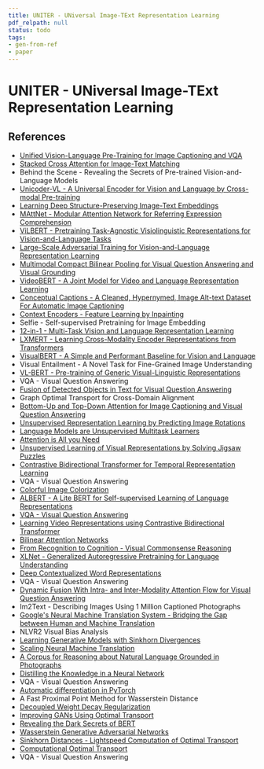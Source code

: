```yaml
---
title: UNITER - UNiversal Image-TExt Representation Learning
pdf_relpath: null
status: todo
tags:
- gen-from-ref
- paper
---
```


# UNITER - UNiversal Image-TExt Representation Learning

## References

- [Unified Vision-Language Pre-Training for Image Captioning and VQA](./unified-vision-language-pre-training-for-image-captioning-and-vqa.md)
- [Stacked Cross Attention for Image-Text Matching](./stacked-cross-attention-for-image-text-matching.md)
- Behind the Scene - Revealing the Secrets of Pre-trained Vision-and-Language Models
- [Unicoder-VL - A Universal Encoder for Vision and Language by Cross-modal Pre-training](./unicoder-vl-a-universal-encoder-for-vision-and-language-by-cross-modal-pre-training.md)
- [Learning Deep Structure-Preserving Image-Text Embeddings](./learning-deep-structure-preserving-image-text-embeddings.md)
- [MAttNet - Modular Attention Network for Referring Expression Comprehension](./mattnet-modular-attention-network-for-referring-expression-comprehension.md)
- [ViLBERT - Pretraining Task-Agnostic Visiolinguistic Representations for Vision-and-Language Tasks](./vilbert-pretraining-task-agnostic-visiolinguistic-representations-for-vision-and-language-tasks.md)
- [Large-Scale Adversarial Training for Vision-and-Language Representation Learning](./large-scale-adversarial-training-for-vision-and-language-representation-learning.md)
- [Multimodal Compact Bilinear Pooling for Visual Question Answering and Visual Grounding](./multimodal-compact-bilinear-pooling-for-visual-question-answering-and-visual-grounding.md)
- [VideoBERT - A Joint Model for Video and Language Representation Learning](./videobert-a-joint-model-for-video-and-language-representation-learning.md)
- [Conceptual Captions - A Cleaned, Hypernymed, Image Alt-text Dataset For Automatic Image Captioning](./conceptual-captions-a-cleaned-hypernymed-image-alt-text-dataset-for-automatic-image-captioning.md)
- [Context Encoders - Feature Learning by Inpainting](./context-encoders-feature-learning-by-inpainting.md)
- Selfie - Self-supervised Pretraining for Image Embedding
- [12-in-1 - Multi-Task Vision and Language Representation Learning](./12-in-1-multi-task-vision-and-language-representation-learning.md)
- [LXMERT - Learning Cross-Modality Encoder Representations from Transformers](./lxmert-learning-cross-modality-encoder-representations-from-transformers.md)
- [VisualBERT - A Simple and Performant Baseline for Vision and Language](./visualbert-a-simple-and-performant-baseline-for-vision-and-language.md)
- Visual Entailment - A Novel Task for Fine-Grained Image Understanding
- [VL-BERT - Pre-training of Generic Visual-Linguistic Representations](./vl-bert-pre-training-of-generic-visual-linguistic-representations.md)
- VQA - Visual Question Answering
- [Fusion of Detected Objects in Text for Visual Question Answering](./fusion-of-detected-objects-in-text-for-visual-question-answering.md)
- Graph Optimal Transport for Cross-Domain Alignment
- [Bottom-Up and Top-Down Attention for Image Captioning and Visual Question Answering](./bottom-up-and-top-down-attention-for-image-captioning-and-visual-question-answering.md)
- [Unsupervised Representation Learning by Predicting Image Rotations](./unsupervised-representation-learning-by-predicting-image-rotations.md)
- [Language Models are Unsupervised Multitask Learners](./language-models-are-unsupervised-multitask-learners.md)
- [Attention is All you Need](./attention-is-all-you-need.md)
- [Unsupervised Learning of Visual Representations by Solving Jigsaw Puzzles](./unsupervised-learning-of-visual-representations-by-solving-jigsaw-puzzles.md)
- [Contrastive Bidirectional Transformer for Temporal Representation Learning](./contrastive-bidirectional-transformer-for-temporal-representation-learning.md)
- VQA - Visual Question Answering
- [Colorful Image Colorization](./colorful-image-colorization.md)
- [ALBERT - A Lite BERT for Self-supervised Learning of Language Representations](./albert-a-lite-bert-for-self-supervised-learning-of-language-representations.md)
- [VQA - Visual Question Answering](./vqa-visual-question-answering.md)
- [Learning Video Representations using Contrastive Bidirectional Transformer](./learning-video-representations-using-contrastive-bidirectional-transformer.md)
- [Bilinear Attention Networks](./bilinear-attention-networks.md)
- [From Recognition to Cognition - Visual Commonsense Reasoning](./from-recognition-to-cognition-visual-commonsense-reasoning.md)
- [XLNet - Generalized Autoregressive Pretraining for Language Understanding](./xlnet-generalized-autoregressive-pretraining-for-language-understanding.md)
- [Deep Contextualized Word Representations](./deep-contextualized-word-representations.md)
- VQA - Visual Question Answering
- [Dynamic Fusion With Intra- and Inter-Modality Attention Flow for Visual Question Answering](./dynamic-fusion-with-intra-and-inter-modality-attention-flow-for-visual-question-answering.md)
- Im2Text - Describing Images Using 1 Million Captioned Photographs
- [Google's Neural Machine Translation System - Bridging the Gap between Human and Machine Translation](./google-s-neural-machine-translation-system-bridging-the-gap-between-human-and-machine-translation.md)
- NLVR2 Visual Bias Analysis
- [Learning Generative Models with Sinkhorn Divergences](./learning-generative-models-with-sinkhorn-divergences.md)
- [Scaling Neural Machine Translation](./scaling-neural-machine-translation.md)
- [A Corpus for Reasoning about Natural Language Grounded in Photographs](./a-corpus-for-reasoning-about-natural-language-grounded-in-photographs.md)
- [Distilling the Knowledge in a Neural Network](./distilling-the-knowledge-in-a-neural-network.md)
- VQA - Visual Question Answering
- [Automatic differentiation in PyTorch](./automatic-differentiation-in-pytorch.md)
- A Fast Proximal Point Method for Wasserstein Distance
- [Decoupled Weight Decay Regularization](./decoupled-weight-decay-regularization.md)
- [Improving GANs Using Optimal Transport](./improving-gans-using-optimal-transport.md)
- [Revealing the Dark Secrets of BERT](./revealing-the-dark-secrets-of-bert.md)
- [Wasserstein Generative Adversarial Networks](./wasserstein-generative-adversarial-networks.md)
- [Sinkhorn Distances - Lightspeed Computation of Optimal Transport](./sinkhorn-distances-lightspeed-computation-of-optimal-transport.md)
- [Computational Optimal Transport](./computational-optimal-transport.md)
- VQA - Visual Question Answering
